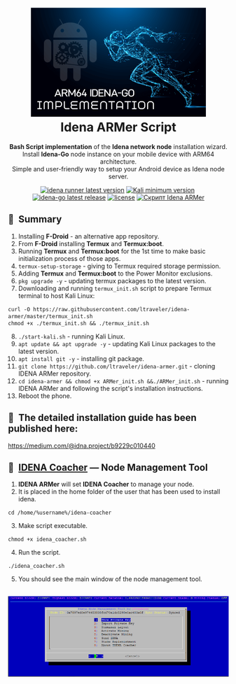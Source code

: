 <h1 align="center">
  <img alt="IDENA ARMer Bash Script - fast idena-go network node deployment for Android" src="https://raw.githubusercontent.com/ltraveler/ltraveler/main/images/IDENA_ARMer_400.png" width="400px"/><br/>
  Idena ARMer Script
</h1>
<p align="center"><b>Bash Script implementation</b> of the <b>Idena network node</b> installation wizard.<br>Install <b>Idena-Go</b> node instance on your mobile device with ARM64 architecture.<br>Simple and user-friendly way to setup your Android device as Idena node server.</p>

<p align="center"><a href="https://github.com/ltraveler/idena-runner/releases/latest" target="_blank"><img src="https://img.shields.io/github/v/release/ltraveler/idena-armer?style=for-the-badge&logo=none" alt="idena runner latest version" /></a>&nbsp;<a href="https://wiki.ubuntu.com/FocalFossa/ReleaseNotes" target="_blank"><img src="https://img.shields.io/badge/Kali-20.04(LTS)+-00ADD8?style=for-the-badge&logo=none" alt="Kali minimum version" /></a>&nbsp;<a href="https://github.com/ltraveler/idena-runner/blob/main/CHANGELOG.md" target="_blank"><img src="https://img.shields.io/badge/Build-Stable-success?style=for-the-badge&logo=none" alt="idena-go latest release" /></a>&nbsp;<a href="https://www.gnu.org/licenses/quick-guide-gplv3.html" target="_blank"><img src="https://img.shields.io/badge/license-GPL3.0-red?style=for-the-badge&logo=none" alt="license" /></a>&nbsp;<a href="https://github.com/ltraveler/idena-armer/blob/master/README.ru-RU.md" target="_blank"><img src="https://img.shields.io/badge/readme-РУССКИЙ-orange?style=for-the-badge&logo=none" alt="Скрипт Idena ARMer" /></a></p>

## 🚀&nbsp; Summary
1. Installing **F-Droid** - an alternative app repository.
2. From **F-Droid** installing **Termux** and **Termux:boot**.
3. Running **Termux** and **Termux:boot** for the 1st time to make basic initialization process of those apps.
4. `termux-setup-storage` - giving to Termux required storage permission.
5. Adding **Termux** and **Termux:boot** to the Power Monitor exclusions.
6. `pkg upgrade -y` - updating termux packages to the latest version.
7. Downloading and running `termux_init.sh` script to prepare Termux terminal to host Kali Linux:
```
curl -O https://raw.githubusercontent.com/ltraveler/idena-armer/master/termux_init.sh
chmod +x ./termux_init.sh && ./termux_init.sh
```
8. `./start-kali.sh` - running Kali Linux.
9. `apt update && apt upgrade -y` - updating Kali Linux packages to the latest version.
10. `apt install git -y` - installing git package.
11. `git clone https://github.com/ltraveler/idena-armer.git` - cloning IDENA ARMer repository.
12. `cd idena-armer && chmod +x ARMer_init.sh &&./ARMer_init.sh` - running IDENA ARMer and following the script's installation instructions.
13. Reboot the phone.

## 📗&nbsp; The detailed installation guide has been published here:
https://medium.com/@idna.project/b9229c010440

## 👀&nbsp; [IDENA Coacher](https://github.com/ltraveler/idena-coacher) — Node Management Tool
1. **IDENA ARMer** will set **IDENA Coacher** to manage your node.
2. It is placed in the home folder of the user that has been used to install idena.
```
cd /home/%username%/idena-coacher
```
3. Make script executable.
```
chmod +x idena_coacher.sh
```
4. Run the script.
```
./idena_coacher.sh
```
5. You should see the main window of the node management tool.

<p align="center"><br>
  <img alt="Idena Coacher Node Monitor Tool" Title="IDENA Coacher - User Interface" src="https://raw.githubusercontent.com/ltraveler/ltraveler/main/images/IDENA_Coacher_Monitor_Tool_UI.jpg">
</p>
